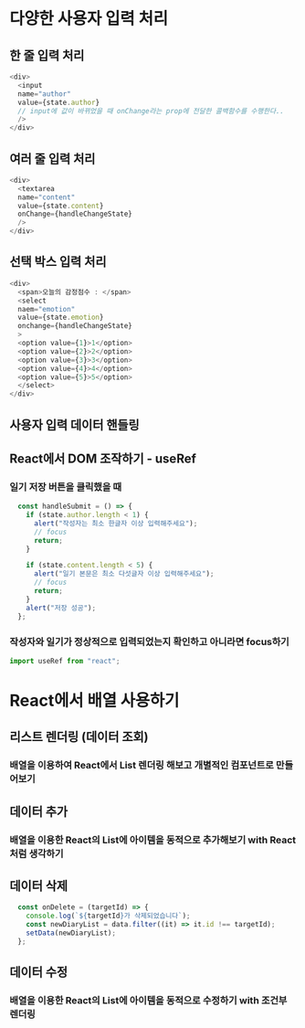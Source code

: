 # 다양한 사용자 입력 처리

## 한 줄 입력 처리

```js
<div>
  <input
  name="author"
  value={state.author}
  // input에 값이 바뀌었을 때 onChange라는 prop에 전달한 콜백함수를 수행한다..
  />
</div>
```

## 여러 줄 입력 처리

```js
<div>
  <textarea
  name="content"
  value={state.content}
  onChange={handleChangeState}
  />
</div>
```

## 선택 박스 입력 처리

```js
<div>
  <span>오늘의 감정점수 : </span>
  <select
  naem="emotion"
  value={state.emotion}
  onchange={handleChangeState}
  >
  <option value={1}>1</option>
  <option value={2}>2</option>
  <option value={3}>3</option>
  <option value={4}>4</option>
  <option value={5}>5</option>
  </select>
</div>
```

## 사용자 입력 데이터 핸들링





## React에서 DOM 조작하기 - useRef

### 일기 저장 버튼을 클릭했을 때

```js
  const handleSubmit = () => {
    if (state.author.length < 1) {
      alert("작성자는 최소 한글자 이상 입력해주세요");
      // focus
      return;
    }

    if (state.content.length < 5) {
      alert("일기 본문은 최소 다섯글자 이상 입력해주세요");
      // focus
      return;
    }
    alert("저장 성공");
  };
```

### 작성자와 일기가 정상적으로 입력되었는지 확인하고 아니라면 focus하기

```js
import useRef from "react";
```



# React에서 배열 사용하기

## 리스트 렌더링 (데이터 조회)

### 배열을 이용하여 React에서 List 렌더링 해보고 개별적인 컴포넌트로 만들어보기



## 데이터 추가

### 배열을 이용한 React의 List에 아이템을 동적으로 추가해보기 with React처럼 생각하기



## 데이터 삭제

```js
  const onDelete = (targetId) => {
    console.log(`${targetId}가 삭제되었습니다`);
    const newDiaryList = data.filter((it) => it.id !== targetId);
    setData(newDiaryList);
  };
```



## 데이터 수정

### 배열을 이용한 React의 List에 아이템을 동적으로 수정하기 with 조건부 렌더링


